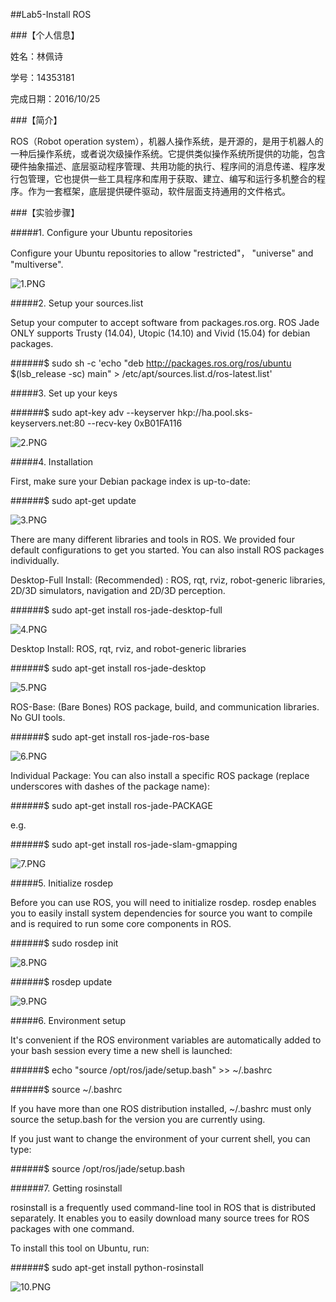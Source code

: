 ##Lab5-Install ROS

###【个人信息】

姓名：林佩诗

学号：14353181

完成日期：2016/10/25

###【简介】

ROS（Robot operation system），机器人操作系统，是开源的，是用于机器人的一种后操作系统，或者说次级操作系统。它提供类似操作系统所提供的功能，包含硬件抽象描述、底层驱动程序管理、共用功能的执行、程序间的消息传递、程序发行包管理，它也提供一些工具程序和库用于获取、建立、编写和运行多机整合的程序。作为一套框架，底层提供硬件驱动，软件层面支持通用的文件格式。

###【实验步骤】

#####1. Configure your Ubuntu repositories

Configure your Ubuntu repositories to allow "restricted"， "universe" and "multiverse".

![1.PNG](https://github.com/Pacylinpeishi/ES2016_14353181/blob/master/lab5_image/1.PNG?raw=true)

#####2. Setup your sources.list

Setup your computer to accept software from packages.ros.org. ROS Jade ONLY supports Trusty (14.04), Utopic (14.10) and Vivid (15.04) for debian packages. 

######$ sudo sh -c 'echo "deb http://packages.ros.org/ros/ubuntu $(lsb_release -sc) main" > /etc/apt/sources.list.d/ros-latest.list'

#####3. Set up your keys

######$ sudo apt-key adv --keyserver hkp://ha.pool.sks-keyservers.net:80 --recv-key 0xB01FA116

![2.PNG](https://github.com/Pacylinpeishi/ES2016_14353181/blob/master/lab5_image/2.PNG?raw=true)

#####4. Installation

First, make sure your Debian package index is up-to-date: 

######$ sudo apt-get update

![3.PNG](https://github.com/Pacylinpeishi/ES2016_14353181/blob/master/lab5_image/3.PNG?raw=true)

There are many different libraries and tools in ROS. We provided four default configurations to get you started. You can also install ROS packages individually. 

Desktop-Full Install: (Recommended) : ROS, rqt, rviz, robot-generic libraries, 2D/3D simulators, navigation and 2D/3D perception.

######$ sudo apt-get install ros-jade-desktop-full

![4.PNG](https://github.com/Pacylinpeishi/ES2016_14353181/blob/master/lab5_image/4.PNG?raw=true)

Desktop Install: ROS, rqt, rviz, and robot-generic libraries 

######$ sudo apt-get install ros-jade-desktop

![5.PNG](https://github.com/Pacylinpeishi/ES2016_14353181/blob/master/lab5_image/5.PNG?raw=true)

ROS-Base: (Bare Bones) ROS package, build, and communication libraries. No GUI tools.

######$ sudo apt-get install ros-jade-ros-base

![6.PNG](https://github.com/Pacylinpeishi/ES2016_14353181/blob/master/lab5_image/6.PNG?raw=true)

Individual Package: You can also install a specific ROS package (replace underscores with dashes of the package name):

######$ sudo apt-get install ros-jade-PACKAGE

e.g. 

######$ sudo apt-get install ros-jade-slam-gmapping

![7.PNG](https://github.com/Pacylinpeishi/ES2016_14353181/blob/master/lab5_image/7.PNG?raw=true)

#####5. Initialize rosdep

Before you can use ROS, you will need to initialize rosdep. rosdep enables you to easily install system dependencies for source you want to compile and is required to run some core components in ROS. 

######$ sudo rosdep init

![8.PNG](https://github.com/Pacylinpeishi/ES2016_14353181/blob/master/lab5_image/8.PNG?raw=true)

######$ rosdep update

![9.PNG](https://github.com/Pacylinpeishi/ES2016_14353181/blob/master/lab5_image/9.PNG?raw=true)

#####6. Environment setup

It's convenient if the ROS environment variables are automatically added to your bash session every time a new shell is launched: 

######$ echo "source /opt/ros/jade/setup.bash" >> ~/.bashrc

######$ source ~/.bashrc

If you have more than one ROS distribution installed, ~/.bashrc must only source the setup.bash for the version you are currently using.

If you just want to change the environment of your current shell, you can type: 

######$ source /opt/ros/jade/setup.bash

######7. Getting rosinstall

rosinstall is a frequently used command-line tool in ROS that is distributed separately. It enables you to easily download many source trees for ROS packages with one command. 

To install this tool on Ubuntu, run: 

######$ sudo apt-get install python-rosinstall

![10.PNG](https://github.com/Pacylinpeishi/ES2016_14353181/blob/master/lab5_image/10.PNG?raw=true)



